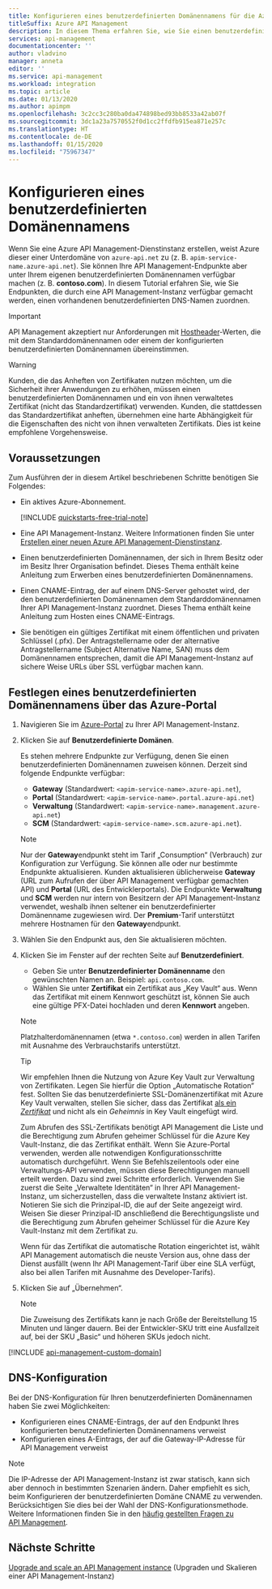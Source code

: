 ```yaml
---
title: Konfigurieren eines benutzerdefinierten Domänennamens für die Azure API Management-Instanz
titleSuffix: Azure API Management
description: In diesem Thema erfahren Sie, wie Sie einen benutzerdefinierten Domänennamen für Ihre Azure API Management-Instanz konfigurieren.
services: api-management
documentationcenter: ''
author: vladvino
manager: anneta
editor: ''
ms.service: api-management
ms.workload: integration
ms.topic: article
ms.date: 01/13/2020
ms.author: apimpm
ms.openlocfilehash: 3c2cc3c280ba0da474898bed93bb8533a42ab07f
ms.sourcegitcommit: 3dc1a23a7570552f0d1cc2ffdfb915ea871e257c
ms.translationtype: HT
ms.contentlocale: de-DE
ms.lasthandoff: 01/15/2020
ms.locfileid: "75967347"
---
```

# <a name="configure-a-custom-domain-name"></a>Konfigurieren eines benutzerdefinierten Domänennamens

Wenn Sie eine Azure API Management-Dienstinstanz erstellen, weist Azure dieser einer Unterdomäne von `azure-api.net` zu (z. B. `apim-service-name.azure-api.net`). Sie können Ihre API Management-Endpunkte aber unter Ihrem eigenen benutzerdefinierten Domänennamen verfügbar machen (z. B. **contoso.com**). In diesem Tutorial erfahren Sie, wie Sie Endpunkten, die durch eine API Management-Instanz verfügbar gemacht werden, einen vorhandenen benutzerdefinierten DNS-Namen zuordnen.

> [!IMPORTANT]
> API Management akzeptiert nur Anforderungen mit [Hostheader](https://tools.ietf.org/html/rfc2616#section-14.23)-Werten, die mit dem Standarddomänennamen oder einem der konfigurierten benutzerdefinierten Domänennamen übereinstimmen.

> [!WARNING]
> Kunden, die das Anheften von Zertifikaten nutzen möchten, um die Sicherheit ihrer Anwendungen zu erhöhen, müssen einen benutzerdefinierten Domänennamen und ein von ihnen verwaltetes Zertifikat (nicht das Standardzertifikat) verwenden. Kunden, die stattdessen das Standardzertifikat anheften, übernehmen eine harte Abhängigkeit für die Eigenschaften des nicht von ihnen verwalteten Zertifikats. Dies ist keine empfohlene Vorgehensweise.

## <a name="prerequisites"></a>Voraussetzungen

Zum Ausführen der in diesem Artikel beschriebenen Schritte benötigen Sie Folgendes:

-   Ein aktives Azure-Abonnement.

    [!INCLUDE [quickstarts-free-trial-note](../../includes/quickstarts-free-trial-note.md)]

-   Eine API Management-Instanz. Weitere Informationen finden Sie unter [Erstellen einer neuen Azure API Management-Dienstinstanz](get-started-create-service-instance.md).
-   Einen benutzerdefinierten Domänennamen, der sich in Ihrem Besitz oder im Besitz Ihrer Organisation befindet. Dieses Thema enthält keine Anleitung zum Erwerben eines benutzerdefinierten Domänennamens.
-   Einen CNAME-Eintrag, der auf einem DNS-Server gehostet wird, der den benutzerdefinierten Domänennamen dem Standarddomänennamen Ihrer API Management-Instanz zuordnet. Dieses Thema enthält keine Anleitung zum Hosten eines CNAME-Eintrags.
-   Sie benötigen ein gültiges Zertifikat mit einem öffentlichen und privaten Schlüssel (.pfx). Der Antragstellername oder der alternative Antragstellername (Subject Alternative Name, SAN) muss dem Domänennamen entsprechen, damit die API Management-Instanz auf sichere Weise URLs über SSL verfügbar machen kann.

## <a name="use-the-azure-portal-to-set-a-custom-domain-name"></a>Festlegen eines benutzerdefinierten Domänennamens über das Azure-Portal

1. Navigieren Sie im [Azure-Portal](https://portal.azure.com/) zu Ihrer API Management-Instanz.
1. Klicken Sie auf **Benutzerdefinierte Domänen**.

    Es stehen mehrere Endpunkte zur Verfügung, denen Sie einen benutzerdefinierten Domänennamen zuweisen können. Derzeit sind folgende Endpunkte verfügbar:

    - **Gateway** (Standardwert: `<apim-service-name>.azure-api.net`),
    - **Portal** (Standardwert: `<apim-service-name>.portal.azure-api.net`)
    - **Verwaltung** (Standardwert: `<apim-service-name>.management.azure-api.net`)
    - **SCM** (Standardwert: `<apim-service-name>.scm.azure-api.net`).

    > [!NOTE]
    > Nur der **Gateway**endpunkt steht im Tarif „Consumption“ (Verbrauch) zur Konfiguration zur Verfügung.
    > Sie können alle oder nur bestimmte Endpunkte aktualisieren. Kunden aktualisieren üblicherweise **Gateway** (URL zum Aufrufen der über API Management verfügbar gemachten API) und **Portal** (URL des Entwicklerportals).
    > Die Endpunkte **Verwaltung** und **SCM** werden nur intern von Besitzern der API Management-Instanz verwendet, weshalb ihnen seltener ein benutzerdefinierter Domänenname zugewiesen wird.
    > Der **Premium**-Tarif unterstützt mehrere Hostnamen für den **Gateway**endpunkt.

1. Wählen Sie den Endpunkt aus, den Sie aktualisieren möchten.
1. Klicken Sie im Fenster auf der rechten Seite auf **Benutzerdefiniert**.

    - Geben Sie unter **Benutzerdefinierter Domänenname** den gewünschten Namen an. Beispiel: `api.contoso.com`.
    - Wählen Sie unter **Zertifikat** ein Zertifikat aus „Key Vault“ aus. Wenn das Zertifikat mit einem Kennwort geschützt ist, können Sie auch eine gültige PFX-Datei hochladen und deren **Kennwort** angeben.

    > [!NOTE]
    > Platzhalterdomänennamen (etwa `*.contoso.com`) werden in allen Tarifen mit Ausnahme des Verbrauchstarifs unterstützt.

    > [!TIP]
    > Wir empfehlen Ihnen die Nutzung von Azure Key Vault zur Verwaltung von Zertifikaten. Legen Sie hierfür die Option „Automatische Rotation“ fest.
    > Sollten Sie das benutzerdefinierte SSL-Domänenzertifikat mit Azure Key Vault verwalten, stellen Sie sicher, dass das Zertifikat [als ein _Zertifikat_](https://docs.microsoft.com/rest/api/keyvault/CreateCertificate/CreateCertificate) und nicht als ein _Geheimnis_ in Key Vault eingefügt wird.
    >
    > Zum Abrufen des SSL-Zertifikats benötigt API Management die Liste und die Berechtigung zum Abrufen geheimer Schlüssel für die Azure Key Vault-Instanz, die das Zertifikat enthält. Wenn Sie Azure-Portal verwenden, werden alle notwendigen Konfigurationsschritte automatisch durchgeführt. Wenn Sie Befehlszeilentools oder eine Verwaltungs-API verwenden, müssen diese Berechtigungen manuell erteilt werden. Dazu sind zwei Schritte erforderlich. Verwenden Sie zuerst die Seite „Verwaltete Identitäten“ in Ihrer API Management-Instanz, um sicherzustellen, dass die verwaltete Instanz aktiviert ist. Notieren Sie sich die Prinzipal-ID, die auf der Seite angezeigt wird. Weisen Sie dieser Prinzipal-ID anschließend die Berechtigungsliste und die Berechtigung zum Abrufen geheimer Schlüssel für die Azure Key Vault-Instanz mit dem Zertifikat zu.
    >
    > Wenn für das Zertifikat die automatische Rotation eingerichtet ist, wählt API Management automatisch die neuste Version aus, ohne dass der Dienst ausfällt (wenn Ihr API Management-Tarif über eine SLA verfügt, also bei allen Tarifen mit Ausnahme des Developer-Tarifs).

1. Klicken Sie auf „Übernehmen“.

    > [!NOTE]
    > Die Zuweisung des Zertifikats kann je nach Größe der Bereitstellung 15 Minuten und länger dauern. Bei der Entwickler-SKU tritt eine Ausfallzeit auf, bei der SKU „Basic“ und höheren SKUs jedoch nicht.

[!INCLUDE [api-management-custom-domain](../../includes/api-management-custom-domain.md)]

## <a name="dns-configuration"></a>DNS-Konfiguration

Bei der DNS-Konfiguration für Ihren benutzerdefinierten Domänennamen haben Sie zwei Möglichkeiten:

-   Konfigurieren eines CNAME-Eintrags, der auf den Endpunkt Ihres konfigurierten benutzerdefinierten Domänennamens verweist
-   Konfigurieren eines A-Eintrags, der auf die Gateway-IP-Adresse für API Management verweist

> [!NOTE]
> Die IP-Adresse der API Management-Instanz ist zwar statisch, kann sich aber dennoch in bestimmten Szenarien ändern. Daher empfiehlt es sich, beim Konfigurieren der benutzerdefinierten Domäne CNAME zu verwenden. Berücksichtigen Sie dies bei der Wahl der DNS-Konfigurationsmethode. Weitere Informationen finden Sie in den [häufig gestellten Fragen zu API Management](api-management-faq.md#how-can-i-secure-the-connection-between-the-api-management-gateway-and-my-back-end-services).

## <a name="next-steps"></a>Nächste Schritte

[Upgrade and scale an API Management instance](upgrade-and-scale.md) (Upgraden und Skalieren einer API Management-Instanz)
